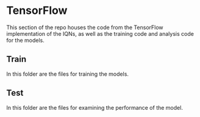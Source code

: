 # TensorFlow
This section of the repo houses the code from the TensorFlow implementation of the IQNs, as well as the training code and analysis code for the models.

## Train
In this folder are the files for training the models.

## Test
In this folder are the files for examining the performance of the model.

